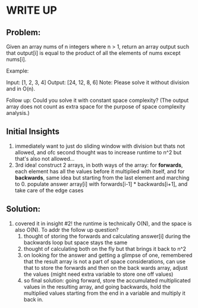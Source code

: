 #  WRITE UP

## Problem: 
Given an array nums of n integers where n > 1, return an array output such that output[i] is equal to the product of all the elements of nums except nums[i].

Example:

Input:  [1, 2, 3, 4]
Output: [24, 12, 8, 6]
Note: Please solve it without division and in O(n).

Follow up:
Could you solve it with constant space complexity? (The output array does not count as extra space for the purpose of space complexity analysis.)


## Initial Insights
1. immediately want to just do sliding window with division but thats not allowed, and ofc second thought was to increase runtime to n^2 but that's also not allowed...
2. 3rd idea! construct 2 arrays, in both ways of the array: for __forwards__, each element has all the values before it multiplied with itself, and for __backwards__, same idea but starting from the last element and marching to 0. populate answer array[i] with forwards[i-1] * backwards[i+1], and take care of the edge cases

## Solution:
1. covered it in insight #2! the runtime is technically O(N), and the space is also O(N). To addr the follow up question?
    1. thought of storing the forwards and calculating answer[i] during the backwards loop but space stays the same
    2. thought of calculating both on the fly but that brings it back to n^2
    3. on looking for the answer and getting a glimpse of one, remembered that the result array is not a part of space considerations, can use that to store the forwards and then on the back wards array, adjust the values (might need extra variable to store one off values)
    4. so final solution: going forward, store the accumulated multiplicated values in the resulting array, and going backwards, hold the multiplied values starting from the end in a variable and multiply it back in.
